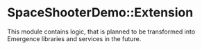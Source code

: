 # SpaceShooterDemo::Extension

This module contains logic, that is planned to be transformed into Emergence libraries and services in the future.
